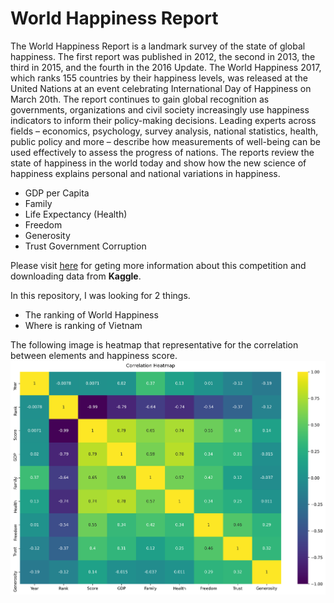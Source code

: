 # World Happiness Report
The World Happiness Report is a landmark survey of the state of global happiness. The first report was published in 2012, the second in 2013, the third in 2015, and the fourth in the 2016 Update. The World Happiness 2017, which ranks 155 countries by their happiness levels, was released at the United Nations at an event celebrating International Day of Happiness on March 20th. The report continues to gain global recognition as governments, organizations and civil society increasingly use happiness indicators to inform their policy-making decisions. Leading experts across fields – economics, psychology, survey analysis, national statistics, health, public policy and more – describe how measurements of well-being can be used effectively to assess the progress of nations. The reports review the state of happiness in the world today and show how the new science of happiness explains personal and national variations in happiness.
- GDP per Capita
- Family
- Life Expectancy (Health)
- Freedom
- Generosity
- Trust Government Corruption

Please visit [here](https://www.kaggle.com/unsdsn/world-happiness) for geting more information about this competition and downloading data from **Kaggle**.

In this repository, I was looking for 2 things.

- The ranking of World Happiness
- Where is ranking of Vietnam

The following image is heatmap that representative for the correlation between elements and happiness score.
![iamge](images/correlation_heatmap.png)